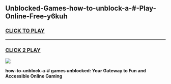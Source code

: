 
## Unblocked-Games-how-to-unblock-a-#-Play-Online-Free-y6kuh
<h3>
<a href="https://premium76.site?title=how-to-unblock-a-#&ref=26A">CLICK TO PLAY</a></h3>
<hr>

<h3>
<a href="https://premium76.site?title=how-to-unblock-a-#&ref=26A">CLICK 2 PLAY</a>
  
</h3>

<a href="https://premium76.site?title=how-to-unblock-a-#&ref=26A"><img src="https://clearcache.store/games.png"></a>


**how-to-unblock-a-# games unblocked: Your Gateway to Fun and Accessible Online Gaming**
